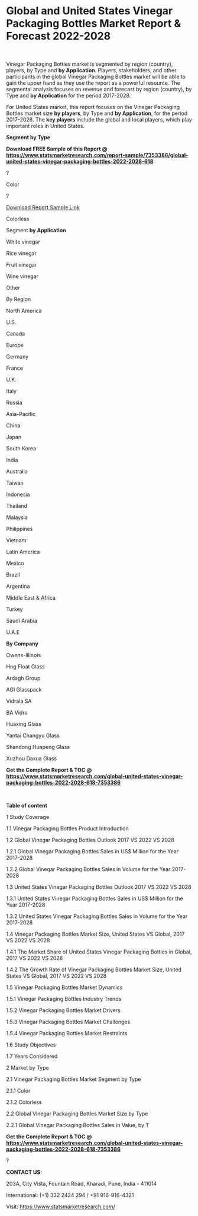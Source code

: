 <h1>Global and United States Vinegar Packaging Bottles Market Report & Forecast 2022-2028</h1><br/><p>Vinegar Packaging Bottles market is segmented by region (country), players, by Type and <strong>by Application</strong>. Players, stakeholders, and other participants in the global Vinegar Packaging Bottles market will be able to gain the upper hand as they use the report as a powerful resource. The segmental analysis focuses on revenue and forecast by region (country), by Type and <strong>by Application</strong> for the period 2017-2028.</p>
 
 
 
 <p>For United States market, this report focuses on the Vinegar Packaging Bottles market size <strong>by players</strong>, by Type and <strong>by Application</strong>, for the period 2017-2028. The <strong>key players</strong> include the global and local players, which play important roles in United States.</p>
 
 
 
 <p><strong>Segment by Type</strong></p>
 
 
 
 <div><b>Download FREE Sample of this Report @ <a href="https://www.statsmarketresearch.com/download-free-sample/7353386/global-united-states-vinegar-packaging-bottles-2022-2028-618">https://www.statsmarketresearch.com/report-sample/7353386/global-united-states-vinegar-packaging-bottles-2022-2028-618</a></b></div>
 
 
 
 <p>? </p>
 
 
 
 <p>Color</p>
 
 
 
 <p>? </p>
 
 
 
 <p><a href="https://www.statsmarketresearch.com/download-free-sample/7353386/global-united-states-vinegar-packaging-bottles-2022-2028-618">Download Report Sample Link</a></p>
 
 
 
 <p>Colorless</p>
 
 
 
 <p>Segment <strong>by Application</strong></p>
 
 
 
 <p>White vinegar</p>
 
 
 
 <p>Rice vinegar</p>
 
 
 
 <p>Fruit vinegar</p>
 
 
 
 <p>Wine vinegar</p>
 
 
 
 <p>Other</p>
 
 
 
 <p>By Region</p>
 
 
 
 <p>North America</p>
 
 
 
 <p>U.S.</p>
 
 
 
 <p>Canada</p>
 
 
 
 <p>Europe</p>
 
 
 
 <p>Germany</p>
 
 
 
 <p>France</p>
 
 
 
 <p>U.K.</p>
 
 
 
 <p>Italy</p>
 
 
 
 <p>Russia</p>
 
 
 
 <p>Asia-Pacific</p>
 
 
 
 <p>China</p>
 
 
 
 <p>Japan</p>
 
 
 
 <p>South Korea</p>
 
 
 
 <p>India</p>
 
 
 
 <p>Australia</p>
 
 
 
 <p>Taiwan</p>
 
 
 
 <p>Indonesia</p>
 
 
 
 <p>Thailand</p>
 
 
 
 <p>Malaysia</p>
 
 
 
 <p>Philippines</p>
 
 
 
 <p>Vietnam</p>
 
 
 
 <p>Latin America</p>
 
 
 
 <p>Mexico</p>
 
 
 
 <p>Brazil</p>
 
 
 
 <p>Argentina</p>
 
 
 
 <p>Middle East & Africa</p>
 
 
 
 <p>Turkey</p>
 
 
 
 <p>Saudi Arabia</p>
 
 
 
 <p>U.A.E</p>
 
 
 
 <p><strong>By Company</strong></p>
 
 
 
 <p>Owens-Illinois</p>
 
 
 
 <p>Hng Float Glass</p>
 
 
 
 <p>Ardagh Group</p>
 
 
 
 <p>AGI Glasspack</p>
 
 
 
 <p>Vidrala SA</p>
 
 
 
 <p>BA Vidro</p>
 
 
 
 <p>Huaxing Glass</p>
 
 
 
 <p>Yantai Changyu Glass</p>
 
 
 
 <p>Shandong Huapeng Glass</p>
 
 
 
 <p>Xuzhou Daxua Glass</p>
 
 
 
 <div><b>Get the Complete Report & TOC @ <a href="https://www.statsmarketresearch.com/global-united-states-vinegar-packaging-bottles-2022-2028-618-7353386">https://www.statsmarketresearch.com/global-united-states-vinegar-packaging-bottles-2022-2028-618-7353386</a></b></div>
 
 
 
 <p><br />
 
 <b>Table of content</b></p>
 
 
 
 <p>1 Study Coverage<br />
 
 1.1 Vinegar Packaging Bottles Product Introduction<br />
 
 1.2 Global Vinegar Packaging Bottles Outlook 2017 VS 2022 VS 2028<br />
 
 1.2.1 Global Vinegar Packaging Bottles Sales in US$ Million for the Year 2017-2028<br />
 
 1.2.2 Global Vinegar Packaging Bottles Sales in Volume for the Year 2017-2028<br />
 
 1.3 United States Vinegar Packaging Bottles Outlook 2017 VS 2022 VS 2028<br />
 
 1.3.1 United States Vinegar Packaging Bottles Sales in US$ Million for the Year 2017-2028<br />
 
 1.3.2 United States Vinegar Packaging Bottles Sales in Volume for the Year 2017-2028<br />
 
 1.4 Vinegar Packaging Bottles Market Size, United States VS Global, 2017 VS 2022 VS 2028<br />
 
 1.4.1 The Market Share of United States Vinegar Packaging Bottles in Global, 2017 VS 2022 VS 2028<br />
 
 1.4.2 The Growth Rate of Vinegar Packaging Bottles Market Size, United States VS Global, 2017 VS 2022 VS 2028<br />
 
 1.5 Vinegar Packaging Bottles Market Dynamics<br />
 
 1.5.1 Vinegar Packaging Bottles Industry Trends<br />
 
 1.5.2 Vinegar Packaging Bottles Market Drivers<br />
 
 1.5.3 Vinegar Packaging Bottles Market Challenges<br />
 
 1.5.4 Vinegar Packaging Bottles Market Restraints<br />
 
 1.6 Study Objectives<br />
 
 1.7 Years Considered<br />
 
 2 Market by Type<br />
 
 2.1 Vinegar Packaging Bottles Market Segment by Type<br />
 
 2.1.1 Color<br />
 
 2.1.2 Colorless<br />
 
 2.2 Global Vinegar Packaging Bottles Market Size by Type<br />
 
 2.2.1 Global Vinegar Packaging Bottles Sales in Value, by T</p>
 
 
 
 <div><b>Get the Complete Report & TOC @ <a href="https://www.statsmarketresearch.com/global-united-states-vinegar-packaging-bottles-2022-2028-618-7353386">https://www.statsmarketresearch.com/global-united-states-vinegar-packaging-bottles-2022-2028-618-7353386</a></b></div>
 
 
 
 <p>? </p>
 
 
 
 <p><b>CONTACT US:</b><br />
 
 203A, City Vista, Fountain Road, Kharadi, Pune, India - 411014<br />
 
 International: (+1) 332 2424 294 / +91 916-916-4321<br />
 
 Visit: <a href="https://www.statsmarketresearch.com/">https://www.statsmarketresearch.com/</a></p>